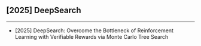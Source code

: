 ## [2025] DeepSearch
---
- [2025] DeepSearch: Overcome the Bottleneck of Reinforcement Learning with Verifiable Rewards via Monte Carlo Tree Search
